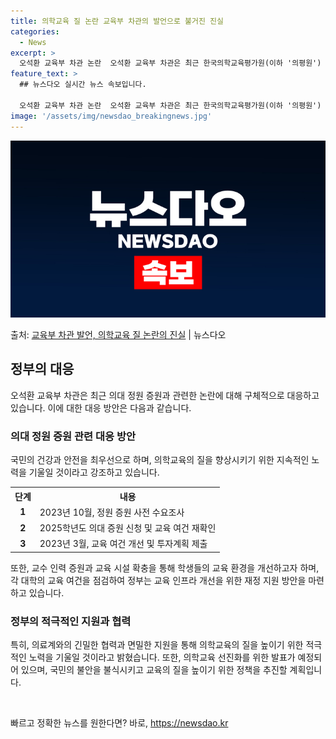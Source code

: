 ```yaml
---
title: 의학교육 질 논란 교육부 차관의 발언으로 불거진 진실
categories:
  - News
excerpt: >
  오석환 교육부 차관 논란  오석환 교육부 차관은 최근 한국의학교육평가원(이하 '의평원') 원장이 각 대학의 …
feature_text: >
  ## 뉴스다오 실시간 뉴스 속보입니다.

  오석환 교육부 차관 논란  오석환 교육부 차관은 최근 한국의학교육평가원(이하 '의평원') 원장이 각 대학의 …
image: '/assets/img/newsdao_breakingnews.jpg'
---
```


![뉴스다오 속보](/assets/img/newsdao_breakingnews.jpg)

<p>출처: <a href="https://newsdao.kr/4625" rel="dofollow">교육부 차관 발언, 의학교육 질 논란의 진실</a> | 뉴스다오</p>

<h2 data-ke-size="size26">정부의 대응</h2>
<p data-ke-size="size16">오석환 교육부 차관은 최근 의대 정원 증원과 관련한 논란에 대해 구체적으로 대응하고 있습니다. 이에 대한 대응 방안은 다음과 같습니다.</p>

<h3>의대 정원 증원 관련 대응 방안</h3>
<p data-ke-size="size16">국민의 건강과 안전을 최우선으로 하며, 의학교육의 질을 향상시키기 위한 지속적인 노력을 기울일 것이라고 강조하고 있습니다.</p>
<table>
  <tr>
    <th style="text-align: center;">단계</th>
    <th style="text-align: center;">내용</th>
  </tr>
  <tr>
    <td style="text-align: center; height: 17px;"><b>1</b></td>
    <td>2023년 10월, 정원 증원 사전 수요조사</td>
  </tr>
  <tr>
    <td style="text-align: center; height: 17px;"><b>2</b></td>
    <td>2025학년도 의대 증원 신청 및 교육 여건 재확인</td>
  </tr>
  <tr>
    <td style="text-align: center; height: 17px;"><b>3</b></td>
    <td>2023년 3월, 교육 여건 개선 및 투자계획 제출</td>
  </tr>
</table>

<p data-ke-size="size16">또한, 교수 인력 증원과 교육 시설 확충을 통해 학생들의 교육 환경을 개선하고자 하며, 각 대학의 교육 여건을 점검하여 정부는 교육 인프라 개선을 위한 재정 지원 방안을 마련하고 있습니다.</p>

<h3>정부의 적극적인 지원과 협력</h3>
<p data-ke-size="size16">특히, 의료계와의 긴밀한 협력과 면밀한 지원을 통해 의학교육의 질을 높이기 위한 적극적인 노력을 기울일 것이라고 밝혔습니다. 또한, 의학교육 선진화를 위한 발표가 예정되어 있으며, 국민의 불안을 불식시키고 교육의 질을 높이기 위한 정책을 추진할 계획입니다.</p>
<p data-ke-size="size16">&nbsp;</p> 

빠르고 정확한 뉴스를 원한다면? 바로, <a href="https://newsdao.kr" rel="dofollow">https://newsdao.kr</a>


    
